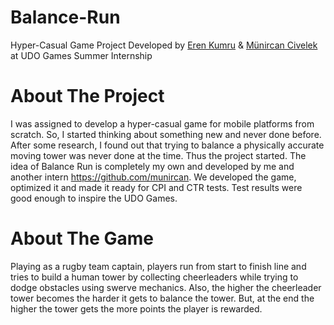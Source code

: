 # Balance-Run
Hyper-Casual Game Project Developed by [Eren Kumru](https://github.com/ErenKumru) & [Münircan Civelek](https://github.com/munircan) at UDO Games Summer Internship

# About The Project
I was assigned to develop a hyper-casual game for mobile platforms from scratch. So, I started thinking about something new and never done before. 
After some research, I found out that trying to balance a physically accurate moving tower was never done at the time. Thus the project started.
The idea of Balance Run is completely my own and developed by me and another intern https://github.com/munircan.
We developed the game, optimized it and made it ready for CPI and CTR tests. Test results were good enough to inspire the UDO Games.

# About The Game
Playing as a rugby team captain, players run from start to finish line and tries to build a human tower by collecting cheerleaders while trying to dodge obstacles using swerve mechanics.
Also, the higher the cheerleader tower becomes the harder it gets to balance the tower. But, at the end the higher the tower gets the more points the player is rewarded.

